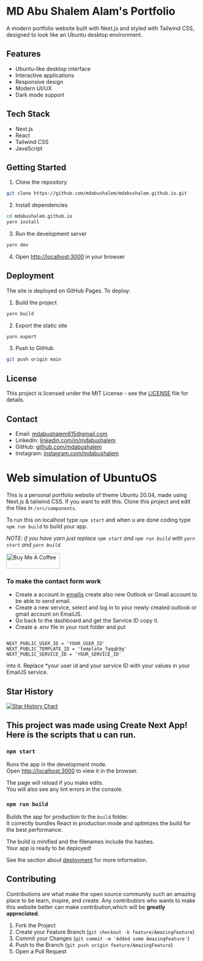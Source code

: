 # MD Abu Shalem Alam's Portfolio

A modern portfolio website built with Next.js and styled with Tailwind CSS, designed to look like an Ubuntu desktop environment.

## Features

- Ubuntu-like desktop interface
- Interactive applications
- Responsive design
- Modern UI/UX
- Dark mode support

## Tech Stack

- Next.js
- React
- Tailwind CSS
- JavaScript

## Getting Started

1. Clone the repository
```bash
git clone https://github.com/mdabushalem/mdabushalem.github.io.git
```

2. Install dependencies
```bash
cd mdabushalem.github.io
yarn install
```

3. Run the development server
```bash
yarn dev
```

4. Open [http://localhost:3000](http://localhost:3000) in your browser

## Deployment

The site is deployed on GitHub Pages. To deploy:

1. Build the project
```bash
yarn build
```

2. Export the static site
```bash
yarn export
```

3. Push to GitHub
```bash
git push origin main
```

## License

This project is licensed under the MIT License - see the [LICENSE](LICENSE) file for details.

## Contact

- Email: mdabushalem615@gmail.com
- LinkedIn: [linkedin.com/in/mdabushalem](https://linkedin.com/in/mdabushalem)
- GitHub: [github.com/mdabushalem](https://github.com/mdabushalem)
- Instagram: [instagram.com/mdabushalem](https://instagram.com/mdabushalem)

# Web simulation of UbuntuOS

This is a personal portfolio website of theme Ubuntu 20.04, made using Next.js & tailwind CSS.
If you want to edit this. Clone this project and edit the files in `/src/components`.

To run this on localhost
type `npm start` and when u are done coding type `npm run build` to build your app.

_NOTE: if you have yarn just replace `npm start` and `npm run build` with `yarn start` and `yarn build`._

<a href="https://www.buymeacoffee.com/vivek9patel" target="_blank"><img src="https://cdn.buymeacoffee.com/buttons/v2/default-yellow.png" alt="Buy Me A Coffee" style="height: 40px !important;width: 140px !important;" ></a>

### To make the contact form work

- Create a account in [emailjs](https://www.emailjs.com/) create also new Outlook or Gmail account to be able
  to send email.
- Create a new service, select and log in to your newly created outlook or gmail account on EmailJS.
- Go back to the dashboard and get the Service ID copy it.
- Create a .env file in your root folder and put

```

NEXT_PUBLIC_USER_ID = 'YOUR_USER_ID'
NEXT_PUBLIC_TEMPLATE_ID = 'template_fqqqb9g'
NEXT_PUBLIC_SERVICE_ID = 'YOUR_SERVICE_ID'

```

into it. Replace \*your user id and your service ID with your values in your EmailJS service.

## Star History

[![Star History Chart](https://api.star-history.com/svg?repos=vivek9patel/vivek9patel.github.io&type=Date)](https://star-history.com/#vivek9patel/vivek9patel.github.io&Date)

## This project was made using Create Next App! Here is the scripts that u can run.

### `npm start`

Runs the app in the development mode.\
Open [http://localhost:3000](http://localhost:3000) to view it in the browser.

The page will reload if you make edits.\
You will also see any lint errors in the console.

### `npm run build`

Builds the app for production to the `build` folder.\
It correctly bundles React in production mode and optimizes the build for the best performance.

The build is minified and the filenames include the hashes.\
Your app is ready to be deployed!

See the section about [deployment](https://facebook.github.io/create-react-app/docs/deployment) for more information.

## Contributing

Contributions are what make the open source community such an amazing place to be learn, inspire, and create. Any contributiors who wants to make this website better can make contribution,which will be **greatly appreciated**.

1. Fork the Project
2. Create your Feature Branch (`git checkout -b feature/AmazingFeature`)
3. Commit your Changes (`git commit -m 'Added some AmazingFeature'`)
4. Push to the Branch (`git push origin feature/AmazingFeature`)
5. Open a Pull Request
